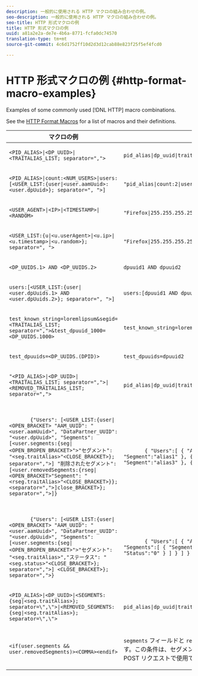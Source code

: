 ```yaml
---
description: 一般的に使用される HTTP マクロの組み合わせの例。
seo-description: 一般的に使用される HTTP マクロの組み合わせの例。
seo-title: HTTP 形式マクロの例
title: HTTP 形式マクロの例
uuid: a81a2e2a-de7e-4b6a-8771-fcfa0dc74570
translation-type: tm+mt
source-git-commit: 4c6d1752ff10d2d3d12cab88e823f25f5ef4fcd0

---
```



# HTTP 形式マクロの例 {#http-format-macro-examples}

Examples of some commonly used [!DNL HTTP] macro combinations.

See the [HTTP Format Macros](../formats/web-formats.md) for a list of macros and their definitions.

<table id="table_D5FAC5D056ED49D79FA883197EF8F42E"> 
 <thead> 
  <tr> 
   <th colname="col1" class="entry"> マクロの例 </th> 
   <th colname="col2" class="entry"> 出力形式 </th> 
  </tr> 
 </thead>
 <tbody> 
  <tr> 
   <td colname="col1"> <p> <code>&lt;PID_ALIAS&gt;|&lt;DP_UUID&gt;|&lt;TRAITALIAS_LIST; separator=","&gt;</code> </p> </td> 
   <td colname="col2"> <p> <code>pid_alias|dp_uuid|trait_1,trait_2</code> </p> </td> 
  </tr> 
  <tr> 
   <td colname="col1"> <p> <code>&lt;PID_ALIAS&gt;|count:&lt;NUM_USERS&gt;|users:[&lt;USER_LIST:{user|&lt;user.aamUuid&gt;:&lt;user.dpUuid&gt;}; separator=", "&gt;]</code> </p> </td> 
   <td colname="col2"> <p> <code>"pid_alias|count:2|users:[uuid1:dpuuid1, uuid2:dpuuid2]"</code> </p> </td> 
  </tr> 
  <tr> 
   <td colname="col1"> <p> <code>&lt;USER_AGENT&gt;|&lt;IP&gt;|&lt;TIMESTAMP&gt;|&lt;RANDOM&gt;</code> </p> </td> 
   <td colname="col2"> <p> <code>"Firefox|255.255.255.255|1395758143|42341"</code> </p> </td> 
  </tr> 
  <tr> 
   <td colname="col1"> <p> <code>&lt;USER_LIST:{u|&lt;u.userAgent&gt;|&lt;u.ip&gt;|&lt;u.timestamp&gt;|&lt;u.random&gt;}; separator=", "&gt;</code> </p> </td> 
   <td colname="col2"> <p> <code>"Firefox|255.255.255.255|1395758143|42341"</code> </p> </td> 
  </tr> 
  <tr> 
   <td colname="col1"> <p> <code>&lt;DP_UUIDS.1&gt; AND &lt;DP_UUIDS.2&gt;</code> </p> </td> 
   <td colname="col2"> <p> <code>dpuuid1 AND dpuuid2</code> </p> </td> 
  </tr> 
  <tr> 
   <td colname="col1"> <p> <code>users:[&lt;USER_LIST:{user|&lt;user.dpUuids.1&gt; AND &lt;user.dpUuids.2&gt;}; separator=", "&gt;]</code> </p> </td> 
   <td colname="col2"> <p> <code>users:[dpuuid1 AND dpuuid2]</code> </p> </td> 
  </tr> 
  <tr> 
   <td colname="col1"> <p> <code>test_known_string=loremlipsum&amp;segid=&lt;TRAITALIAS_LIST; separator=","&gt;&amp;test_dpuuid_1000=&lt;DP_UUIDS.1000&gt;</code> </p> </td> 
   <td colname="col2"> <p> <code>test_known_string=loremlipsum&amp;segid=trait_1,trait_2&amp;test_dpuuid_1000=dpuuid_1000</code> </p> </td> 
  </tr> 
  <tr> 
   <td colname="col1"> <p> <code>test_dpuuids=&lt;DP_UUIDS.(DPID)&gt;</code> </p> </td> 
   <td colname="col2"> <p> <code>test_dpuuids=dpuuid2</code> </p> </td> 
  </tr> 
  <tr> 
   <td colname="col1"> <p> <code>"&lt;PID_ALIAS&gt;|&lt;DP_UUID&gt;|&lt;TRAITALIAS_LIST; separator=","&gt;|&lt;REMOVED_TRAITALIAS_LIST; separator=","&gt;</code> </p> </td> 
   <td colname="col2"> <p> <code>pid_alias|dp_uuid|trait_1,trait_2|trait_3,trait_4</code> </p> </td> 
  </tr> 
  <tr> 
   <td colname="col1"> <p> 
     <code>
       {"Users": [&lt;USER_LIST:{user|&lt;OPEN_BRACKET&gt; "AAM_UUID": "&lt;user.aamUuid&gt;", "DataPartner_UUID": "&lt;user.dpUuid&gt;", "Segments": [&lt;user.segments:{seg|&lt;OPEN_BROPEN_BRACKET&gt;"&gt;"セグメント": "&lt;seg.traitAlias&gt;"&lt;CLOSE_BRACKET&gt;}; separator=","&gt;] "削除されたセグメント": [&lt;user.removedSegments:{rseg|&lt;OPEN_BRACKET&gt;"Segment": "&lt;rseg.traitAlias&gt;"&lt;CLOSE_BRACKET&gt;}};&lt;separator=","&gt;]close_BRACKET&gt;}; separator=","&gt;]} </code> </p> </td> 
   <td colname="col2"> <p> 
     <code>
       { "Users":[ { "AAM_UUID":"uuid1", "DataPartner_UUID":"Segments":[ { "Segment":"alias1" }, { "Segment":"alias2" } ], "Removed_Segments":[ { "Segment":"alias3" }, { Segment":"alias4" } ] } </code> </p> </td> 
  </tr> 
  <tr> 
   <td colname="col1"> <p> 
     <code>
       {"Users": [&lt;USER_LIST:{user|&lt;OPEN_BRACKET&gt; "AAM_UUID": "&lt;user.aamUuid&gt;", "DataPartner_UUID": "&lt;user.dpUuid&gt;", "Segments": [&lt;user.segments:{seg|&lt;OPEN_BROPEN_BRACKET&gt;"&gt;"セグメント": "&lt;seg.traitAlias&gt;","ステータス": "&lt;seg.status&gt;"&lt;CLOSE_BRACKET&gt;}; separator=","&gt;] &lt;CLOSE_BRACKET&gt;}; separator=","&gt;} </code> </p> </td> 
   <td colname="col2"> <p> 
     <code>
       { "Users":[ { "AAM_UUID":"uuid1", "DataPartner_UUID":"dpuuid1", "Segments":[ { "Segment":"alias1" "Status":"1" }, { "Segment":"alias2" "Status":"0" } ] } ] } ] } </code> </p> </td> 
  </tr> 
  <tr> 
   <td colname="col1"> <p> <code>&lt;PID_ALIAS&gt;|&lt;DP_UUID&gt;|&lt;SEGMENTS:{seg|&lt;seg.traitAlias&gt;}; separator=\",\"&gt;|&lt;REMOVED_SEGMENTS:{seg|&lt;seg.traitAlias&gt;}; separator=\",\"&gt;</code> </p> </td> 
   <td colname="col2"> <p> <code>pid_alias|dp_uuid|trait_1,trait_2|trait_3,trait_4</code> </p> </td> 
  </tr> 
  <tr> 
   <td colname="col1"> <p> <code>&lt;if(user.segments &amp;&amp; user.removedSegments)&gt;&lt;COMMA&gt;&lt;endif&gt;</code> </p> </td> 
   <td colname="col2"> <p><code>segments</code> フィールドと <code>removedSegments</code> フィールドが空でない場合、コンマが出力されます。この条件は、セグメントのリストと削除済みセグメントのリストを結合するための POST リクエストで使用できます。 </p> </td> 
  </tr> 
 </tbody> 
</table>
